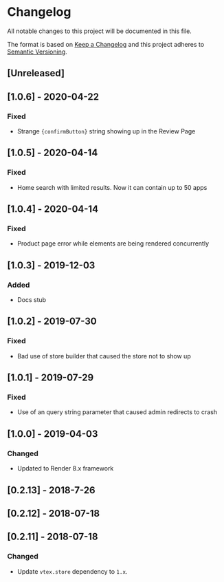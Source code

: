 # Changelog

All notable changes to this project will be documented in this file.

The format is based on [Keep a Changelog](http://keepachangelog.com/en/1.0.0/)
and this project adheres to [Semantic Versioning](http://semver.org/spec/v2.0.0.html).

## [Unreleased]

## [1.0.6] - 2020-04-22

### Fixed

- Strange `{confirmButton}` string showing up in the Review Page

## [1.0.5] - 2020-04-14

### Fixed

- Home search with limited results. Now it can contain up to 50 apps

## [1.0.4] - 2020-04-14

### Fixed

- Product page error while elements are being rendered concurrently

## [1.0.3] - 2019-12-03

### Added

- Docs stub

## [1.0.2] - 2019-07-30

### Fixed

- Bad use of store builder that caused the store not to show up

## [1.0.1] - 2019-07-29

### Fixed

- Use of an query string parameter that caused admin redirects to crash

## [1.0.0] - 2019-04-03

### Changed

- Updated to Render 8.x framework

## [0.2.13] - 2018-7-26

## [0.2.12] - 2018-07-18

## [0.2.11] - 2018-07-18

### Changed

- Update `vtex.store` dependency to `1.x`.
